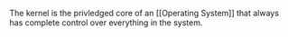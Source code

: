 The kernel is the privledged core of an [[Operating System]] that always has complete control over everything in the system.
